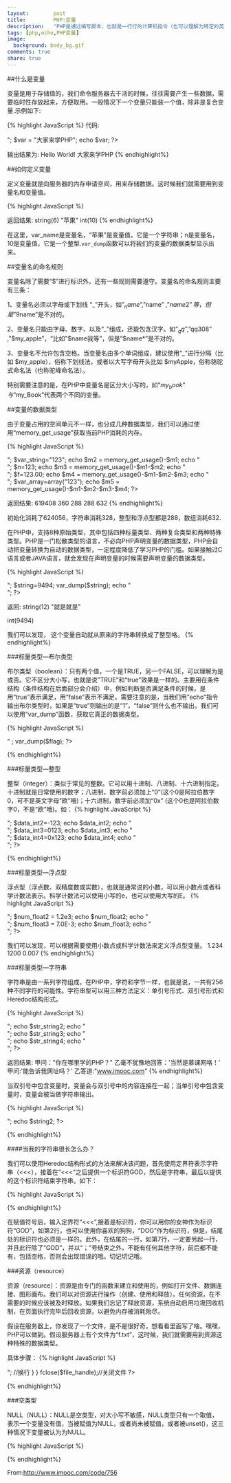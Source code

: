 ```yaml
---
layout:        post
title:         PHP:变量
description:   "PHP是通过编写脚本，也就是一行行的计算机指令（也可以理解为特定的英文单词），来指挥服务器来工作的，因此，在编写PHP的过程其实就是与老外（服务器成老外啦）交流的过程，交流的语言就是PHP。"
tags: [php,echo,PHP变量]
image:
  background: body_bg.gif
comments: true
share: true
---
```


##什么是变量

变量是用于存储值的，我们命令服务器去干活的时候，往往需要产生一些数据，需要临时性存放起来，方便取用。一般情况下一个变量只能装一个值，除非是复合变量.示例如下:

{% highlight JavaScript %}
代码:
<?php
    $var = "Hello World!";
    echo $var;
	echo "<br />";
	$var = "大家来学PHP";
	echo $var;
?>
输出结果为:
Hello World!
大家来学PHP
{% endhighlight%}
    
<!--more-->

##如何定义变量

定义变量就是向服务器的内存申请空间，用来存储数据。这时候我们就需要用到变量名和变量值。

{% highlight JavaScript %}
<?php
$var_name = "苹果";
$n = 10;
var_dump($var_name);
var_dump($n);
?>
返回结果:
string(6) "苹果"
int(10)
{% endhighlight%}

在这里，var_name是变量名，“苹果”是变量值，它是一个字符串；n是变量名，10是变量值，它是一个整型.`var_dump`函数可以将我们的变量的数据类型显示出来。

##变量名的命名规则

变量名除了需要“$”进行标识外，还有一些规则需要遵守。变量名的命名规则主要有三条：

1、变量名必须以字母或下划线 “_”开头，如”$_name”,”$name” ,”$name2”等，但是”$9name”是不对的。

2、变量名只能由字母、数字、以及“_”组成，还能包含汉字。如”$_qq”,”$qq308” ,”$my_apple”，“比如"$name我等”，但是”$name*”是不对的。

3、变量名不允许包含空格。当变量名由多个单词组成，建议使用“_”进行分隔（比如 $my_apple），俗称下划线法，或者以大写字母开头比如 $myApple，俗称骆驼式命名法（也称驼峰命名法）。

特别需要注意的是，在PHP中变量名是区分大小写的，如“$my_book”与“$my_Book”代表两个不同的变量。

##变量的数据类型

由于变量占用的空间单元不一样，也分成几种数据类型，我们可以通过使用“memory_get_usage”获取当前PHP消耗的内存。

{% highlight JavaScript %}
<?php 
echo $m1 = memory_get_usage(); 
echo "<br />";
$var_string="123";
echo $m2 = memory_get_usage()-$m1; 
echo "<br />";
$n=123;
echo $m3 = memory_get_usage()-$m1-$m2; 
echo "<br />";
$f=123.00;
echo $m4 = memory_get_usage()-$m1-$m2-$m3; 
echo "<br />";
$var_array=array("123");
echo $m5 = memory_get_usage()-$m1-$m2-$m3-$m4; 
?>
返回结果:
619408
360
288
288
632
{% endhighlight%}

初始化消耗了624056，字符串消耗328，整型和浮点型都是288，数组消耗632.

在PHP中，支持8种原始类型，其中包括四种标量类型、两种复合类型和两种特殊类型。PHP是一门松散类型的语言，不必向PHP声明变量的数据类型，PHP会自动把变量转换为自动的数据类型，一定程度降低了学习PHP的门槛。如果接触过C语言或者JAVA语言，就会发现在声明变量的时候需要声明变量的数据类型。

{% highlight JavaScript %}
<?php 
 $string="就是就是";
 var_dump($string);
 echo "<br />";
 $string=9494;
 var_dump($string);
  echo "<br />";
?>
返回:
string(12) "就是就是"

int(9494)

我们可以发现， 这个变量自动就从原来的字符串转换成了整型咯。
{% endhighlight%}

###标量类型—布尔类型

布尔类型（boolean）：只有两个值，一个是TRUE，另一个FALSE，可以理解为是或否。它不区分大小写，也就是说”TRUE”和“true”效果是一样的。主要用在条件结构（条件结构在后面部分会介绍）中，例如判断是否满足条件的时候，是用“true”表示满足，用“false”表示不满足。需要注意的是，当我们用”echo”指令输出布尔类型时，如果是“true”则输出的是“1”，“false”则什么也不输出。我们可以使用“var_dump”函数，获取它真正的数据类型。

{% highlight JavaScript %}
<?php 
    $man="男";
    $flag=$man=="男";	
	echo $flag ;
	echo "<br />" ;
	var_dump($flag);
?>
{% endhighlight%}

###标量类型—整型

整型（integer）：类似于常见的整数。它可以用十进制、八进制、十六进制指定。十进制就是日常使用的数字；八进制，数字前必须加上“0”(这个0是阿拉伯数字0，可不是英文字母“欧”哦)；十六进制，数字前必须加“0x” (这个0也是阿拉伯数字0，不是“欧”哦)。如：
{% highlight JavaScript %}
<?php
$data_int1=123;
echo $data_int1;
echo "<br />";
$data_int2=-123;
echo $data_int2;
echo "<br />";
$data_int3=0123;
echo $data_int3;
echo "<br />";
$data_int4=0x123;
echo $data_int4;
echo "<br />";
?>
{% endhighlight%}

###标量类型—浮点型

浮点型（浮点数、双精度数或实数），也就是通常说的小数，可以用小数点或者科学计数法表示。科学计数法可以使用小写的e，也可以使用大写的E。
{% highlight JavaScript %}
<?php
$num_float1 = 1.234;
echo $num_float1;
echo "<br />";
$num_float2 = 1.2e3;
echo $num_float2;
echo "<br />";
$num_float3 = 7.0E-3;
echo $num_float3;
echo "<br />";
?>
我们可以发现，可以根据需要使用小数点或科学计数法来定义浮点型变量。
1.234
1200
0.007
{% endhighlight%}

###标量类型—字符串

字符串是由一系列字符组成，在PHP中，字符和字节一样，也就是说，一共有256种不同字符的可能性。字符串型可以用三种方法定义：单引号形式、双引号形式和Heredoc结构形式。

{% highlight JavaScript %}
<?php 
$str_string1 = '甲问："你在哪里学的PHP？"';
$str_string2 = "乙毫不犹豫地回答：'当然是慕课网咯！'";
$str_string3 = '甲问:\'能告诉我网址吗？\'';
$str_string4 = "乙答道:\"www.imooc.com\"";
echo $str_string1;
echo "<br />";
echo $str_string2;
echo "<br />";
echo $str_string3;
echo "<br />";
echo $str_string4;
echo "<br />";
?>
返回结果:
甲问："你在哪里学的PHP？"
乙毫不犹豫地回答：'当然是慕课网咯！'
甲问:'能告诉我网址吗？'
乙答道:"www.imooc.com"
{% endhighlight%}

当双引号中包含变量时，变量会与双引号中的内容连接在一起；当单引号中包含变量时，变量会被当做字符串输出。

{% highlight JavaScript %}
<?php 
$love = "I love you!"; 
$string1 = "慕课网,$love";
$string2 = '慕课网,$love';
echo $string1;
echo "<br />";
echo $string2;
?>
{% endhighlight%}

####当我的字符串很长怎么办？

我们可以使用Heredoc结构形式的方法来解决该问题，首先使用定界符表示字符串（<<<），接着在“<<<“之后提供一个标识符GOD，然后是字符串，最后以提供的这个标识符结束字符串。如下：

{% highlight JavaScript %}
<?php 
$string1 = <<<GOD
我有一只小毛驴，我从来也不骑。
有一天我心血来潮，骑着去赶集。
我手里拿着小皮鞭，我心里正得意。
不知怎么哗啦啦啦啦，我摔了一身泥.
GOD;
echo $string1;
?>
{% endhighlight%}

在赋值符号后，输入定界符“<<<”,接着是标识符，你可以用你的女神作为标识符“GOD”，如第2行，也可以使用你喜欢的狗狗，“DOG”作为标识符，但是，结尾处的标识符也必须是一样的。此外，在结尾的一行，如第7行，一定要另起一行，并且此行除了“GOD”，并以“；”号结束之外，不能有任何其他字符，前后都不能有，包括空格，否则会出现错误的哦。切记切记哦。


###资源（resource）

资源（resource）：资源是由专门的函数来建立和使用的，例如打开文件、数据连接、图形画布。我们可以对资源进行操作（创建、使用和释放）。任何资源，在不需要的时候应该被及时释放。如果我们忘记了释放资源，系统自动启用垃圾回收机制，在页面执行完毕后回收资源，以避免内存被消耗殆尽。

假设在服务器上，你发现了一个文件，是不是很好奇，想看看里面写了啥。嘿嘿，PHP可以做到。假设服务器上有个文件为“f.txt”，这时候，我们就需要用到资源这种特殊的数据类型。

具体步骤：
{% highlight JavaScript %}
<?php 
//首先采用“fopen”函数打开文件，得到返回值的就是资源类型。
$file_handle=fopen("/data/webroot/resource/php/f.txt","r");
if ($file_handle){
    //接着采用while循环（后面语言结构语句中的循环结构会详细介绍）一行行地读取文件，然后输出每行的文字
    while (!feof($file_handle)) { //判断是否到最后一行
        $line = fgets($file_handle); //读取一行文本
        echo $line; //输出一行文本
        echo "<br />"; //换行
    }
}
fclose($file_handle);//关闭文件
?>
{% endhighlight%}

###空类型

NULL（NULL）：NULL是空类型，对大小写不敏感，NULL类型只有一个取值，表示一个变量没有值，当被赋值为NULL，或者尚未被赋值，或者被unset()，这三种情况下变量被认为为NULL。

{% highlight JavaScript %}
<?php 
 error_reporting(0); //禁止显示PHP警告提示
 $var;
 var_dump($var);
 $var1 = null;
 var_dump($var1);
 $var2 = NULL;
 var_dump( $var2);
 $var3 = "节日快乐！";
 unset($var3);
 var_dump($var3);
?>
{% endhighlight%}

From:http://www.imooc.com/code/756
